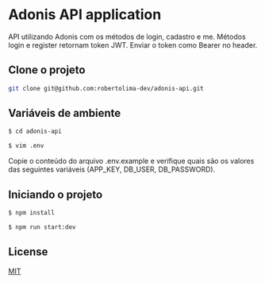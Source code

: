 # Adonis API application
API utilizando Adonis com os métodos de login, cadastro e me. Métodos login e register retornam token JWT. Enviar o token como Bearer no header.

## Clone o projeto
```bash
git clone git@github.com:robertolima-dev/adonis-api.git
```

## Variáveis de ambiente
```bash
$ cd adonis-api
```
```bash
$ vim .env
```

Copie o conteúdo do arquivo .env.example e verifique quais são os valores das seguintes variáveis (APP_KEY, DB_USER, DB_PASSWORD).

## Iniciando o projeto
```bash
$ npm install
```
```bash
$ npm run start:dev
```

## License
[MIT](https://choosealicense.com/licenses/mit/)

